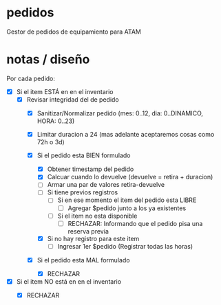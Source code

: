 # pedidos
Gestor de pedidos de equipamiento para ATAM

# notas / diseño
Por cada pedido:

* [x] Si el item ESTÁ en en el inventario 
    - [x] Revisar integridad del de pedido
        + [x] Sanitizar/Normalizar pedido (mes: 0..12, dia: 0..DINAMICO, HORA: 0..23)
        + [x] Limitar duracion a 24 (mas adelante aceptaremos cosas como 72h o 3d)

        + [x] Si el pedido esta BIEN formulado
            * [x] Obtener timestamp del pedido
            * [x] Calcuar cuando lo devuelve (devuelve = retira + duracion)
            * [ ] Armar una par de valores retira-devuelve 
            * [ ] Si tiene previos registros 
                * [ ] Si en ese momento el item del pedido esta LIBRE
                    * [ ] Agregar $pedido junto a los ya existentes
                * [ ] Si el item no esta disponible
                    * [ ] RECHAZAR: Informando que el pedido pisa una reserva previa

            * [x] Si no hay registro para este item
                * [ ] Ingresar 1er $pedido (Registrar todas las horas)

        + [x] Si el pedido esta MAL formulado
            * [x] RECHAZAR

* [x] Si el item NO está en en el inventario
    - [x] RECHAZAR

